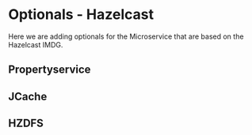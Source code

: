 # Optionals - Hazelcast 

Here we are adding optionals for the Microservice
that are based on the Hazelcast IMDG. 

## Propertyservice

## JCache

## HZDFS


